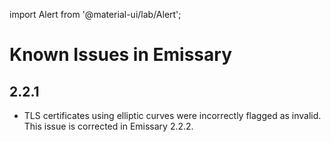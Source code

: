 import Alert from '@material-ui/lab/Alert';

Known Issues in Emissary
=============================

## 2.2.1

- TLS certificates using elliptic curves were incorrectly flagged as invalid. This issue is
  corrected in Emissary 2.2.2.

